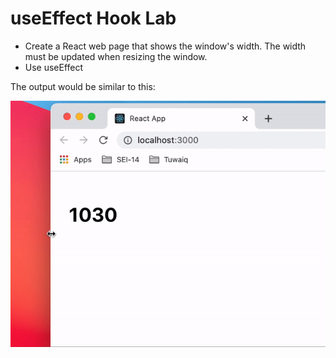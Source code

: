 # useEffect Hook Lab

* Create a React web page that shows the window's width. The width must be updated when resizing the window. 
* Use useEffect 


The output would be similar to this:

![Alt Text](output.gif)
